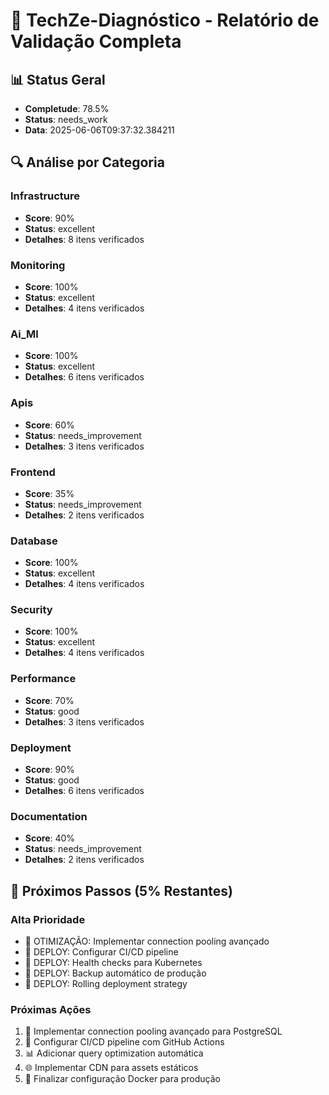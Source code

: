 # 🎯 TechZe-Diagnóstico - Relatório de Validação Completa

## 📊 Status Geral
- **Completude**: 78.5%
- **Status**: needs_work
- **Data**: 2025-06-06T09:37:32.384211

## 🔍 Análise por Categoria

### Infrastructure
- **Score**: 90%
- **Status**: excellent
- **Detalhes**: 8 itens verificados

### Monitoring
- **Score**: 100%
- **Status**: excellent
- **Detalhes**: 4 itens verificados

### Ai_Ml
- **Score**: 100%
- **Status**: excellent
- **Detalhes**: 6 itens verificados

### Apis
- **Score**: 60%
- **Status**: needs_improvement
- **Detalhes**: 3 itens verificados

### Frontend
- **Score**: 35%
- **Status**: needs_improvement
- **Detalhes**: 2 itens verificados

### Database
- **Score**: 100%
- **Status**: excellent
- **Detalhes**: 4 itens verificados

### Security
- **Score**: 100%
- **Status**: excellent
- **Detalhes**: 4 itens verificados

### Performance
- **Score**: 70%
- **Status**: good
- **Detalhes**: 3 itens verificados

### Deployment
- **Score**: 90%
- **Status**: good
- **Detalhes**: 6 itens verificados

### Documentation
- **Score**: 40%
- **Status**: needs_improvement
- **Detalhes**: 2 itens verificados

## 🚀 Próximos Passos (5% Restantes)

### Alta Prioridade
- 🔧 OTIMIZAÇÃO: Implementar connection pooling avançado
- 🔧 DEPLOY: Configurar CI/CD pipeline
- 🔧 DEPLOY: Health checks para Kubernetes
- 🔧 DEPLOY: Backup automático de produção
- 🔧 DEPLOY: Rolling deployment strategy

### Próximas Ações
1. 🔧 Implementar connection pooling avançado para PostgreSQL
2. 🚀 Configurar CI/CD pipeline com GitHub Actions
3. 📊 Adicionar query optimization automática
4. 🌐 Implementar CDN para assets estáticos
5. 🐳 Finalizar configuração Docker para produção
